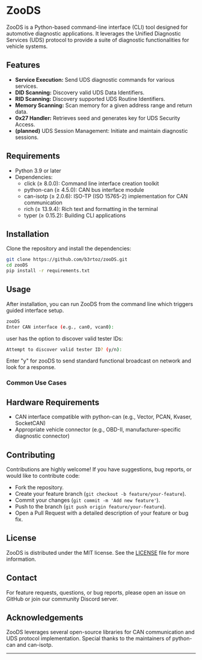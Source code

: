 # ZooDS

ZooDS is a Python-based command-line interface (CLI) tool designed for automotive diagnostic applications. It leverages the Unified Diagnostic Services (UDS) protocol to provide a suite of diagnostic functionalities for vehicle systems.

## Features

- **Service Execution:** Send UDS diagnostic commands for various services.
- **DID Scanning:** Discovery valid UDS Data Identifiers.
- **RID Scanning:** Discovery supported UDS Routine Identifiers.
- **Memory Scanning:** Scan memory for a given address range and return data.
- **0x27 Handler:** Retrieves seed and generates key for UDS Security Access.
- **(planned)** UDS Session Management: Initiate and maintain diagnostic sessions.

## Requirements

- Python 3.9 or later
- Dependencies:
  - click (≥ 8.0.0): Command line interface creation toolkit
  - python-can (≥ 4.5.0): CAN bus interface module
  - can-isotp (≥ 2.0.6): ISO-TP (ISO 15765-2) implementation for CAN communication
  - rich (≥ 13.9.4): Rich text and formatting in the terminal
  - typer (≥ 0.15.2): Building CLI applications

## Installation

Clone the repository and install the dependencies:

```bash
git clone https://github.com/b3rtoz/zooDS.git
cd zooDS
pip install -r requirements.txt
```

## Usage

After installation, you can run ZooDS from the command line which triggers guided interface setup.

```bash
zooDS
Enter CAN interface (e.g., can0, vcan0): 
```

user has the option to discover valid tester IDs:

```bash
Attempt to discover valid tester ID? (y/n):
```
Enter "y" for zooDS to send standard functional broadcast on network and look for a response. 
### Common Use Cases


## Hardware Requirements

- CAN interface compatible with python-can (e.g., Vector, PCAN, Kvaser, SocketCAN)
- Appropriate vehicle connector (e.g., OBD-II, manufacturer-specific diagnostic connector)

## Contributing

Contributions are highly welcome! If you have suggestions, bug reports, or would like to contribute code:
- Fork the repository.
- Create your feature branch (`git checkout -b feature/your-feature`).
- Commit your changes (`git commit -m 'Add new feature'`).
- Push to the branch (`git push origin feature/your-feature`).
- Open a Pull Request with a detailed description of your feature or bug fix.

## License

ZooDS is distributed under the MIT license. See the [LICENSE](LICENSE) file for more information.

## Contact

For feature requests, questions, or bug reports, please open an issue on GitHub or join our community Discord server.

## Acknowledgements

ZooDS leverages several open-source libraries for CAN communication and UDS protocol implementation. Special thanks to the maintainers of python-can and can-isotp.

---
